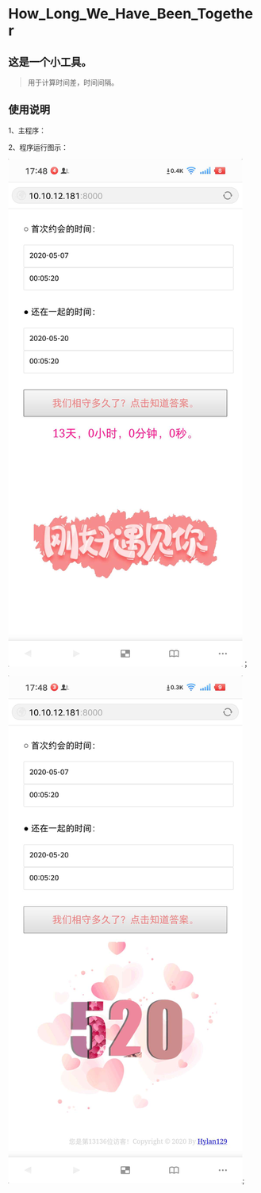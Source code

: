 
# How_Long_We_Have_Been_Together

## 这是一个小工具。

>用于计算时间差，时间间隔。

## 使用说明

1、主程序：

2、程序运行图示：

![图示1](https://github.com/Hylan129/How_Long_We_Have_Been_Together/blob/master/the_right_time.jpg)；

![图示2](https://github.com/Hylan129/How_Long_We_Have_Been_Together/blob/master/the_520_love.jpg);
